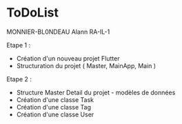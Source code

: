 # ToDoList
MONNIER-BL0NDEAU Alann RA-IL-1


Etape 1 : 
- Création d'un nouveau projet Flutter
- Structuration du projet ( Master, MainApp, Main )

Etape 2 : 
- Structure Master Detail du projet - modèles de données
- Création d'une classe Task
- Création d'une classe Tag
- Création d'une classe User
